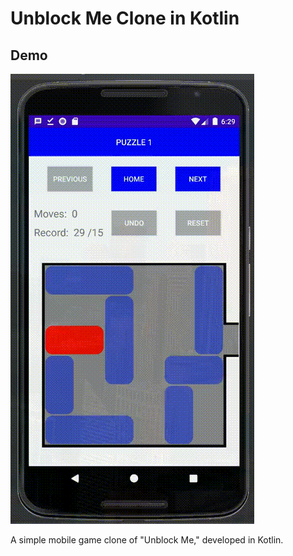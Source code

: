 # Unblock Me Clone in Kotlin

## Demo
![Game Demo](./assets/unlock.gif)

A simple mobile game clone of "Unblock Me," developed in Kotlin.
